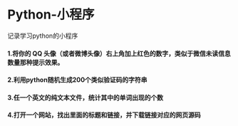 # Python-小程序
记录学习python的小程序

####  1.将你的 QQ 头像（或者微博头像）右上角加上红色的数字，类似于微信未读信息数量那种提示效果。
####  2.利用python随机生成200个类似验证码的字符串
####  3.任一个英文的纯文本文件，统计其中的单词出现的个数
####  4.打开一个网站，找出里面的标题和链接，并下载链接对应的网页源码
